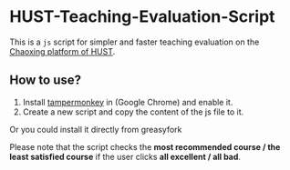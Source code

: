 # HUST-Teaching-Evaluation-Script

This is a `js` script for simpler and faster teaching evaluation on the [Chaoxing platform of HUST](http://hust.fanya.chaoxing.com).

## How to use?

1. Install [tampermonkey](https://chrome.google.com/webstore/detail/tampermonkey/dhdgffkkebhmkfjojejmpbldmpobfkfo?hl=en) in (Google Chrome) and enable it.
2. Create a new script and copy the content of the js file to it.

Or you could install it directly from greasyfork

Please note that the script checks the **most recommended course / the least satisfied course** if the user clicks **all excellent / all bad**.

